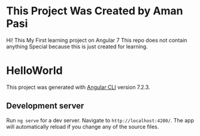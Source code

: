 # This Project Was Created by Aman Pasi

Hi! This My First learning project on Angular 7
This repo does not contain anything Special because this is just created for learning.

# HelloWorld

This project was generated with [Angular CLI](https://github.com/angular/angular-cli) version 7.2.3.

## Development server

Run `ng serve` for a dev server. Navigate to `http://localhost:4200/`. The app will automatically reload if you change any of the source files.
